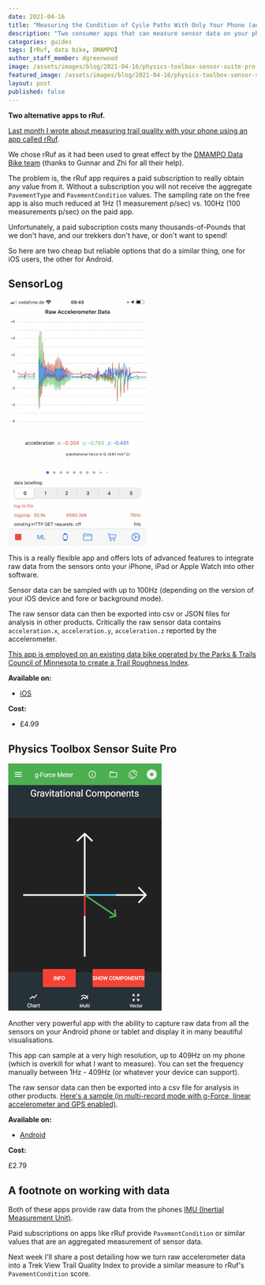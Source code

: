 ```yaml
---
date: 2021-04-16
title: "Measuring the Condition of Cycle Paths With Only Your Phone (an update)"
description: "Two consumer apps that can measure sensor data on your phone to record trail quality."
categories: guides
tags: [rRuf, data bike, DMAMPO]
author_staff_member: dgreenwood
image: /assets/images/blog/2021-04-16/physics-toolbox-sensor-suite-pro-meta.jpeg
featured_image: /assets/images/blog/2021-04-16/physics-toolbox-sensor-suite-pro-sm.jpeg
layout: post
published: false
---
```


**Two alternative apps to rRuf.**

[Last month I wrote about measuring trail quality with your phone using an app called rRuf](/blog/2021/measuring-condition-cycle-paths-phone).

We chose rRuf as it had been used to great effect by the [DMAMPO Data Bike team](https://dmampo.org/data-bike/) (thanks to Gunnar and Zhi for all their help).

The problem is, the rRuf app requires a paid subscription to really obtain any value from it. Without a subscription you will not receive the aggregate `PavementType` and `PavementCondition` values. The sampling rate on the free app is also much reduced at 1Hz (1 measurement p/sec) vs. 100Hz (100 measurements p/sec) on the paid app.

Unfortunately, a paid subscription costs many thousands-of-Pounds that we don't have, and our trekkers don't have, or don't want to spend!

So here are two cheap but reliable options that do a similar thing, one for iOS users, the other for Android.

## SensorLog

<img class="img-fluid" src="/assets/images/blog/2021-04-16/sensorlog.jpeg" alt="SensorLog iOS app" title="SensorLog iOS app" />

This is a really flexible app and offers lots of advanced features to integrate raw data from the sensors onto your iPhone, iPad or Apple Watch into other software. 

Sensor data can be sampled with up to 100Hz (depending on the version of your iOS device and fore or background mode).

The raw sensor data can then be exported into csv or JSON files for analysis in other products. Critically the raw sensor data contains `acceleration.x`, `acceleration.y`, `acceleration.z` reported by the accelerometer.

[This app is employed on an existing data bike operated by the Parks & Trails Council of Minnesota to create a Trail Roughness Index](https://www.parksandtrails.org/2018/07/31/researchbike-adventure-underway/).

**Available on:**

* [iOS](https://apps.apple.com/gb/app/sensorlog/id388014573)

**Cost:**

* £4.99

## Physics Toolbox Sensor Suite Pro

<img class="img-fluid" src="/assets/images/blog/2021-04-16/Physics-Toolbox-Accelerometer-app.png" alt="Physics Toolbox Accelerometer app" title="Physics Toolbox Accelerometer app" />

Another very powerful app with the ability to capture raw data from all the sensors on your Android phone or tablet and display it in many beautiful visualisations.

This app can sample at a very high resolution, up to 409Hz on my phone (which is overkill for what I want to measure). You can set the frequency manually between 1Hz - 409Hz (or whatever your device can support). 

The raw sensor data can then be exported into a csv file for analysis in other products. [Here's a sample (in multi-record mode with g-Force, linear accelerometer and GPS enabled)](https://docs.google.com/spreadsheets/d/1IkbSO9RulsnjQ96o9nOZjmstZ1gmCnF9bo5q22K5ASQ/edit#gid=1315472714).

**Available on:**

* [Android](https://play.google.com/store/apps/details?id=net.vieyrasoftware.physicstoolboxsuitepro&hl=en_GB&gl=US)

**Cost:**

£2.79

## A footnote on working with data

Both of these apps provide raw data from the phones [IMU (Inertial Measurement Unit)](/blog/2020/360-camera-sensors-imu-accelerometer-gyroscope-magnetometer).

Paid subscriptions on apps like rRuf provide `PavementCondition` or similar values that are an aggregated measurement of sensor data.

Next week I'll share a post detailing how we turn raw accelerometer data into a Trek View Trail Quality Index to provide a similar measure to rRuf's `PavementCondition` score.